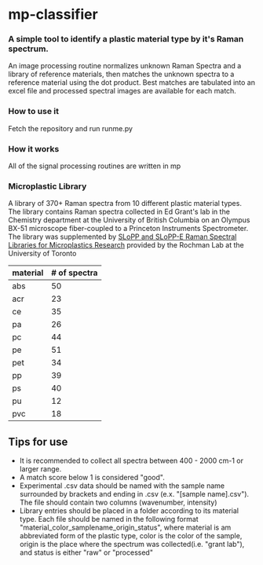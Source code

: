 # mp-classifier

### A simple tool to identify a plastic material type by it's Raman spectrum.

An image processing routine normalizes unknown Raman Spectra and a library of reference materials, then matches the unknown spectra to a reference material using the dot product.
Best matches are tabulated into an excel file and processed spectral images are available for each match. 

### How to use it

Fetch the repository and run runme.py

### How it works
All of the signal processing routines are written in mp

### Microplastic Library
A library of 370+ Raman spectra from 10 different plastic material types. The library contains Raman spectra
collected in Ed Grant's lab in the Chemistry department at the University of British Columbia on an Olympus BX-51
microscope fiber-coupled to a Princeton Instruments Spectrometer. The library was supplemented by [SLoPP and SLoPP-E
Raman Spectral Libraries for
Microplastics Research](https://rochmanlab.wordpress.com/spectral-libraries-for-microplastics-research/) provided by the Rochman Lab at the University of Toronto

| material | # of spectra |
| -------- | ------------ | 
| abs      |    50| 
|	 acr 	   |    23|
|	 ce   	 |    35|
|	 pa      |	  26|
|	 pc 	   | 	  44|
|	 pe 	   |    51|
|	 pet 	   | 	  34|
|	 pp      |	  39|
|	 ps      |    40|
|	 pu 	   |    12|
|	 pvc 	   |    18|

## Tips for use
- It is recommended to collect all spectra between 400 - 2000 cm-1 or larger range.
- A match score below 1 is considered "good".
- Experimental .csv data should be named with the sample name surrounded by brackets and ending in .csv (e.x. "[sample name].csv"). The file should contain two columns (wavenumber, intensity)
- Library entries should be placed in a folder according to its material type. Each file should be named in the following format "material_color_samplename_origin_status", where material is am abbreviated form of the plastic type, color is the color of the sample, origin is the place where the spectrum was collected(i.e. "grant lab"), and status is either "raw" or "processed"
